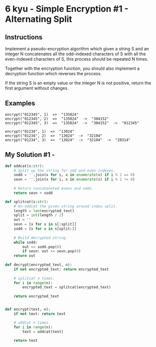 # 6 kyu - Simple Encryption #1 - Alternating Split
## Instructions
Implement a pseudo-encryption algorithm which given a string S and an integer N concatenates all the odd-indexed characters of S with all the even-indexed characters of S, this process should be repeated N times.

Together with the encryption function, you should also implement a decryption function which reverses the process.

If the string S is an empty value or the integer N is not positive, return the first argument without changes.

## Examples
```
encrypt("012345", 1)  =>  "135024"
encrypt("012345", 2)  =>  "135024"  ->  "304152"
encrypt("012345", 3)  =>  "135024"  ->  "304152"  ->  "012345"

encrypt("01234", 1)  =>  "13024"
encrypt("01234", 2)  =>  "13024"  ->  "32104"
encrypt("01234", 3)  =>  "13024"  ->  "32104"  ->  "20314"
```

## My Solution #1 - 
```python
def oddcat(s:str):
    # Split up the string for odd and even indexes.
    sodd = ''.join(x for i, x in enumerate(s) if i % 2 == 0)
    sevn = ''.join(x for i, x in enumerate(s) if i % 2 != 0)
    
    # Return concatenated evens and odds.
    return sevn + sodd

def splitcat(s:str):
    # Un-oddcat the given string around index split.
    length = len(encrypted_text)
    split = int(length / 2)
    out = ''
    sevn = [x for x in s[:split]]
    sodd = [x for x in s[split:]]
    
    # Build decrypted string.
    while sodd:
        out += sodd.pop(0)
        if sevn: out += sevn.pop(0)
    return out
        
def decrypt(encrypted_text, n):
    if not encrypted_text: return encrypted_text
    
    # splitcat n times.
    for i in range(n):
        encrypted_text = splitcat(encrypted_text)
    
    return encrypted_text


def encrypt(text, n):
    if not text: return text

    # oddcat n times.
    for i in range(n):
        text = oddcat(text)
        
    return text
```